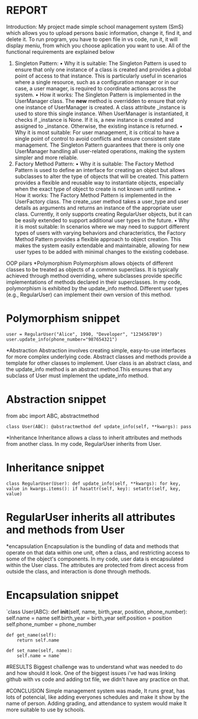# REPORT
Introduction:
My project made simple school management system (SmS) which allows you to upload persons basic information, change it, find it, and delete it.
To run program, you have to open file in vs code, run it, it will display meniu, from which you choose aplication you want to use.
All of the functional requirements are explained below

1.	Singleton Pattern:
•	Why it is suitable: The Singleton Pattern is used to ensure that only one instance of a class is created and provides a global point of access to that instance. This is particularly useful in scenarios where a single resource, such as a configuration manager or in our case, a user manager, is required to coordinate actions across the system.
•	How it works: The Singleton Pattern is implemented in the UserManager class. The __new__ method is overridden to ensure that only one instance of UserManager is created. A class attribute _instance is used to store this single instance. When UserManager is instantiated, it checks if _instance is None. If it is, a new instance is created and assigned to _instance. Otherwise, the existing instance is returned.
•	Why it is most suitable: For user management, it is critical to have a single point of control to avoid conflicts and ensure consistent state management. The Singleton Pattern guarantees that there is only one UserManager handling all user-related operations, making the system simpler and more reliable.
2.	Factory Method Pattern:
•	Why it is suitable: The Factory Method Pattern is used to define an interface for creating an object but allows subclasses to alter the type of objects that will be created. This pattern provides a flexible and reusable way to instantiate objects, especially when the exact type of object to create is not known until runtime.
•	How it works: The Factory Method Pattern is implemented in the UserFactory class. The create_user method takes a user_type and user details as arguments and returns an instance of the appropriate user class. Currently, it only supports creating RegularUser objects, but it can be easily extended to support additional user types in the future.
•	Why it is most suitable: In scenarios where we may need to support different types of users with varying behaviors and characteristics, the Factory Method Pattern provides a flexible approach to object creation. This makes the system easily extendable and maintainable, allowing for new user types to be added with minimal changes to the existing codebase.

OOP pilars
*Polymorphism
Polymorphism allows objects of different classes to be treated as objects of a common superclass. It is typically achieved through method overriding, where subclasses provide specific implementations of methods declared in their superclasses.
In my code, polymorphism is exhibited by the update_info method. Different user types (e.g., RegularUser) can implement their own version of this method.
# Polymorphism snippet

`user = RegularUser("Alice", 1990, "Developer", "123456789")
user.update_info(phone_number="987654321")`


*Abstraction
Abstraction involves creating simple, easy-to-use interfaces for more complex underlying code. Abstract classes and methods provide a template for other classes to implement.
User class is an abstract class, and the update_info method is an abstract method.This ensures that any subclass of User must implement the update_info method.
# Abstraction snippet
from abc import ABC, abstractmethod

`class User(ABC):
    @abstractmethod
    def update_info(self, **kwargs):
        pass`


*Inheritance
Inheritance allows a class to inherit attributes and methods from another class. In my code, RegularUser inherits from User.
# Inheritance snippet

`class RegularUser(User):
    def update_info(self, **kwargs):
        for key, value in kwargs.items():
            if hasattr(self, key):
                setattr(self, key, value)`


# RegularUser inherits all attributes and methods from User

*encapsulation
Encapsulation is the bundling of data and methods that operate on that data within one unit, often a class, and restricting access to some of the object's components.
In my code, user data is encapsulated within the User class. The attributes are protected from direct access from outside the class, and interaction is done through methods.
# Encapsulation snippet

`class User(ABC):
    def __init__(self, name, birth_year, position, phone_number):
        self.name = name
        self.birth_year = birth_year
        self.position = position
        self.phone_number = phone_number

    def get_name(self):
        return self.name

    def set_name(self, name):
        self.name = name`
#RESULTS
Biggest challenge was to understand what was needed to do and how should it look. One of the biggest issues i've had was linking github with vs code and adding txt file, we didn't have any practice on that.

#CONCLUSION
Simple management system was made, It runs great, has lots of potencial, like adding everyones schedules and make it show by the name of person.
Adding grading, and attendance to system would make It more suitable to use by schools.
